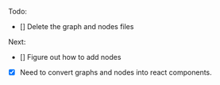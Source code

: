 Todo:

- [] Delete the graph and nodes files

Next:

- [] Figure out how to add nodes
- [X] Need to convert graphs and nodes into react components.

